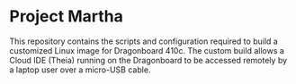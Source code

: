 # Project Martha

This repository contains the scripts and configuration required to build a customized Linux image for Dragonboard 410c.
The custom build allows a Cloud IDE (Theia) running on the Dragonboard to be accessed remotely by a laptop user over a
micro-USB cable.
